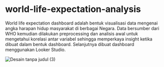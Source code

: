 # world-life-expectation-analysis

World life expectation dashboard adalah bentuk visualisasi data mengenai angka harapan hidup masyarakat di berbagai Negara. Data bersumber dari WHO kemudian dilakukan preprocessing dan analisis awal untuk mengetahui korelasi antar variabel sehingga memperkaya insight ketika dibuat dalam bentuk dashboard. Selanjutnya dibuat dashboard menggunakan Looker Studio.

![Desain tanpa judul (3)](https://github.com/inyunita/world-life-expectation-analysis/assets/57205824/4cb20450-40cb-4d26-a646-1dd498b0cd8a)

